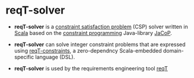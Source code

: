 # reqT-solver

* **reqT-solver** is a [constraint satisfaction problem](https://en.wikipedia.org/wiki/Constraint_satisfaction_problem) (CSP) solver written in [Scala](https://www.scala-lang.org/) based on the [constraint programming](https://en.wikipedia.org/wiki/Constraint_programming) Java-library [JaCoP](https://github.com/radsz/jacop). 

* **reqT-solver** can solve integer constraint problems that are expressed using [reqT-constraints](https://github.com/reqT/reqT-constraints), a zero-dependncy Scala-embedded domain-specific language (DSL).

* **reqT-solver** is used by the requirements engineering tool [reqT](https://github.com/reqT/reqT)

